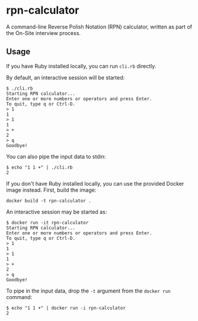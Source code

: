 # rpn-calculator
A command-line Reverse Polish Notation (RPN) calculator, written as part of the On-Site interview process.

## Usage

If you have Ruby installed locally, you can run `cli.rb` directly.

By default, an interactive session will be started:

```
$ ./cli.rb
Starting RPN calculator...
Enter one or more numbers or operators and press Enter.
To quit, type q or Ctrl-D.
> 1
1
> 1
1
> +
2
> q
Goodbye!
```

You can also pipe the input data to stdin:

```
$ echo "1 1 +" | ./cli.rb
2
```

If you don't have Ruby installed locally, you can use the provided Docker image instead.  First, build the image:

```
docker build -t rpn-calculator .
```

An interactive session may be started as:

```
$ docker run -it rpn-calculator
Starting RPN calculator...
Enter one or more numbers or operators and press Enter.
To quit, type q or Ctrl-D.
> 1
1
> 1
1
> +
2
> q
Goodbye!
```

To pipe in the input data, drop the `-t` argument from the `docker run` command:

```
$ echo "1 1 +" | docker run -i rpn-calculator
2
```
